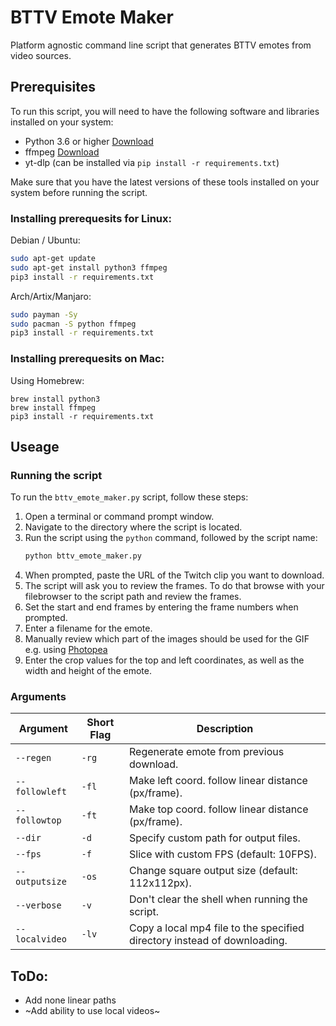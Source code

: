 # BTTV Emote Maker
Platform agnostic command line script that generates BTTV emotes from video sources.

## Prerequisites

To run this script, you will need to have the following software and libraries installed on your system:

- Python 3.6 or higher [Download](https://www.python.org/downloads/windows/)
- ffmpeg [Download](https://ffmpeg.org/download.html)
- yt-dlp (can be installed via `pip install -r requirements.txt`)

Make sure that you have the latest versions of these tools installed on your system before running the script.

### Installing prerequesits for Linux:

Debian / Ubuntu: 
```bash
sudo apt-get update
sudo apt-get install python3 ffmpeg
pip3 install -r requirements.txt
```
	
Arch/Artix/Manjaro:
```bash
sudo payman -Sy
sudo pacman -S python ffmpeg
pip3 install -r requirements.txt
```
### Installing prerequesits on Mac:
Using Homebrew:
```
brew install python3
brew install ffmpeg
pip3 install -r requirements.txt
```
## Useage

### Running the script

To run the `bttv_emote_maker.py` script, follow these steps:

1. Open a terminal or command prompt window.
1. Navigate to the directory where the script is located.
1. Run the script using the `python` command, followed by the script name:
   ```bash
   python bttv_emote_maker.py
   ```
1. When prompted, paste the URL of the Twitch clip you want to download.
1. The script will ask you to review the frames. To do that browse with your filebrowser to the script path and review the frames.
1. Set the start and end frames by entering the frame numbers when prompted.
1. Enter a filename for the emote.
1. Manually review which part of the images should be used for the GIF e.g. using [Photopea](https://photopea.com)
1. Enter the crop values for the top and left coordinates, as well as the width and height of the emote.

### Arguments

| Argument | Short Flag | Description |
|----------|------------|-------------|
| `--regen` | `-rg` | Regenerate emote from previous download. |
| `--followleft` | `-fl` | Make left coord. follow linear distance (px/frame). |
| `--followtop` | `-ft` | Make top coord. follow linear distance (px/frame). |
| `--dir` | `-d` | Specify custom path for output files. |
| `--fps` | `-f` | Slice with custom FPS (default: 10FPS). |
| `--outputsize` | `-os` | Change square output size (default: 112x112px). |
| `--verbose` | `-v` | Don't clear the shell when running the script. |
| `--localvideo` | `-lv` | Copy a local mp4 file to the specified directory instead of downloading. |


## ToDo:
- Add none linear paths
- ~Add ability to use local videos~
